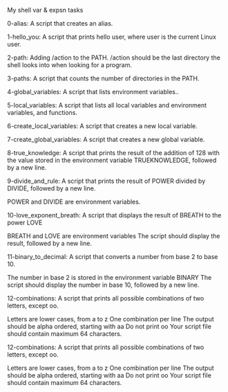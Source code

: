 My shell var & expsn tasks

 0-alias: A script that creates an alias.

 1-hello_you: A script that prints hello user, where user is the current Linux user.


 2-path: Adding /action to the PATH. /action should be the last directory the shell looks into when looking for a program.


 3-paths: A script that counts the number of directories in the PATH.


 4-global_variables: A script that lists environment variables..


 5-local_variables: A script that lists all local variables and environment variables, and functions.


 6-create_local_variables: A script that creates a new local variable.


 7-create_global_variables: A script that creates a new global variable.


 8-true_knowledge: A script that prints the result of the addition of 128 with the value stored in the environment variable TRUEKNOWLEDGE, followed by a new line.


 9-divide_and_rule: A script that prints the result of POWER divided by DIVIDE, followed by a new line.

POWER and DIVIDE are environment variables.


 10-love_exponent_breath: A script that displays the result of BREATH to the power LOVE

BREATH and LOVE are environment variables
The script should display the result, followed by a new line.


 11-binary_to_decimal: A script that converts a number from base 2 to base 10.

The number in base 2 is stored in the environment variable BINARY
The script should display the number in base 10, followed by a new line.


 12-combinations: A script that prints all possible combinations of two letters, except oo.

Letters are lower cases, from a to z
One combination per line
The output should be alpha ordered, starting with aa
Do not print oo
Your script file should contain maximum 64 characters.


 12-combinations: A script that prints all possible combinations of two letters, except oo.

Letters are lower cases, from a to z
One combination per line
The output should be alpha ordered, starting with aa
Do not print oo
Your script file should contain maximum 64 characters.

